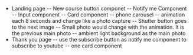 - Landing page
  -- New course button componet
  -- Notify me Component
  -- Input component
  -- Card component
  -- phone carousel
  -- animation each 8 seconds and change like a photo capture
  -- Shutter button goes to the next image
  -- Small photo would change with the animation. It is the previous main photo
  -- ambient light background as the main photo
- Thank you page
  -- use the subscribe button as notify me component to subscribe to youtube
  -- one card component
